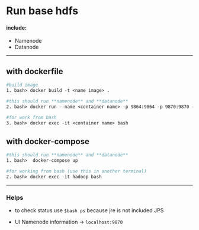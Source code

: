 # Run base hdfs
#### include:
+ Namenode
+ Datanode
___

## with dockerfile
```dockerfile
#build image
1. bash> docker build -t <name image> .

#this should run **namenode** and **datanode**
2. bash> docker run --name <container name> -p 9864:9864 -p 9870:9870 -p 8088:8088  --hostname <hostname>  <image name>

#for work from bash
3. bash> docker exec -it <container name> bash
```
## with docker-compose

```dockerfile
#this should run **namenode** and **datanode**
1. bash>  docker-compose up

#for working from bash (use this in another terminal)
2. bash> docker exec -it hadoop bash
```
---

### Helps
+ to check status use `$bash ps` because jre is not included JPS

+ UI Namenode information -> `localhost:9870`

